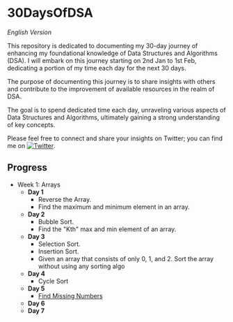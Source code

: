 # 30DaysOfDSA

*English Version*

This repository is dedicated to documenting my 30-day journey of enhancing my foundational knowledge of Data Structures and Algorithms (DSA). I will embark on this journey starting on 2nd Jan to 1st Feb, dedicating a portion of my time each day for the next 30 days.

The purpose of documenting this journey is to share insights with others and contribute to the improvement of available resources in the realm of DSA.

The goal is to spend dedicated time each day, unraveling various aspects of Data Structures and Algorithms, ultimately gaining a strong understanding of key concepts.

Please feel free to connect and share your insights on Twitter; you can find me on [![Twitter](https://img.shields.io/twitter/follow/mohd_981?style=style=social)](https://twitter.com/mohd_981).

## Progress
- Week 1: Arrays
  - **Day 1**
    - Reverse the Array.
    - Find the maximum and minimum element in an array.
  - **Day 2**
    - Bubble Sort.
    - Find the "Kth" max and min element of an array.
  - **Day 3**
    - Selection Sort.
    - Insertion Sort.
    - Given an array that consists of only 0, 1, and 2. Sort the array without using any sorting algo
  - **Day 4**
    - Cycle Sort
  - **Day 5**
    - [Find Missing Numbers](https://leetcode.com/problems/missing-number/)
  - **Day 6**
  - **Day 7**
